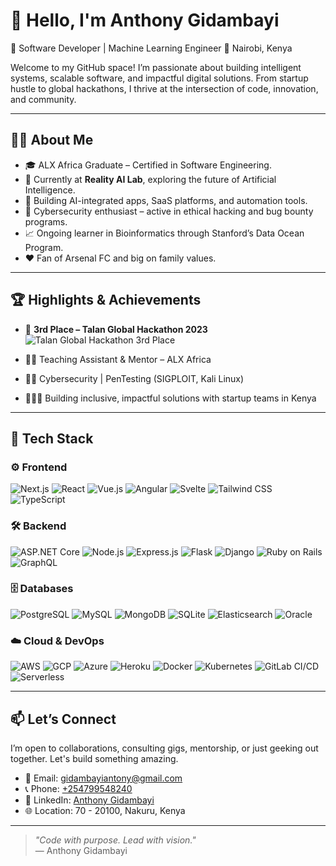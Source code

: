 # 👋 Hello, I'm Anthony Gidambayi

🚀 Software Developer | Machine Learning Engineer 
📍 Nairobi, Kenya  

Welcome to my GitHub space! I’m passionate about building intelligent systems, scalable software, and impactful digital solutions. From startup hustle to global hackathons, I thrive at the intersection of code, innovation, and community.

---

## 👨‍💻 About Me

- 🎓 ALX Africa Graduate – Certified in Software Engineering.
- 💼 Currently at **Reality AI Lab**, exploring the future of Artificial Intelligence.
- 🤖 Building AI-integrated apps, SaaS platforms, and automation tools.
- 🔐 Cybersecurity enthusiast – active in ethical hacking and bug bounty programs.
- 📈 Ongoing learner in Bioinformatics through Stanford’s Data Ocean Program.
- ❤️ Fan of Arsenal FC and big on family values.

---

## 🏆 Highlights & Achievements

- 🥉 **3rd Place – Talan Global Hackathon 2023**  
  ![Talan Global Hackathon 3rd Place](https://drive.google.com/uc?export=view&id=15RVAk1RtT9T6UDfMyBl9BR-rZMTeaod-)

- 👨‍🏫 Teaching Assistant & Mentor – ALX Africa  
- 👨‍🔬 Cybersecurity | PenTesting (SIGPLOIT, Kali Linux)  
- 👨‍👩‍👧 Building inclusive, impactful solutions with startup teams in Kenya  

---

## 🧠 Tech Stack

### ⚙️ Frontend
![Next.js](https://img.shields.io/badge/Next.js-000?style=for-the-badge&logo=nextdotjs)
![React](https://img.shields.io/badge/React-61DAFB?style=for-the-badge&logo=react&logoColor=black)
![Vue.js](https://img.shields.io/badge/Vue.js-4FC08D?style=for-the-badge&logo=vue.js)
![Angular](https://img.shields.io/badge/Angular-DD0031?style=for-the-badge&logo=angular)
![Svelte](https://img.shields.io/badge/Svelte-FF3E00?style=for-the-badge&logo=svelte)
![Tailwind CSS](https://img.shields.io/badge/Tailwind_CSS-38B2AC?style=for-the-badge&logo=tailwind-css)
![TypeScript](https://img.shields.io/badge/TypeScript-3178C6?style=for-the-badge&logo=typescript)

### 🛠 Backend
![ASP.NET Core](https://img.shields.io/badge/ASP.NET_Core-512BD4?style=for-the-badge&logo=dotnet)
![Node.js](https://img.shields.io/badge/Node.js-339933?style=for-the-badge&logo=node.js)
![Express.js](https://img.shields.io/badge/Express.js-000?style=for-the-badge&logo=express)
![Flask](https://img.shields.io/badge/Flask-000?style=for-the-badge&logo=flask)
![Django](https://img.shields.io/badge/Django-092E20?style=for-the-badge&logo=django)
![Ruby on Rails](https://img.shields.io/badge/Ruby_on_Rails-CC0000?style=for-the-badge&logo=ruby-on-rails)
![GraphQL](https://img.shields.io/badge/GraphQL-E10098?style=for-the-badge&logo=graphql)

### 🗄 Databases
![PostgreSQL](https://img.shields.io/badge/PostgreSQL-336791?style=for-the-badge&logo=postgresql)
![MySQL](https://img.shields.io/badge/MySQL-4479A1?style=for-the-badge&logo=mysql)
![MongoDB](https://img.shields.io/badge/MongoDB-47A248?style=for-the-badge&logo=mongodb)
![SQLite](https://img.shields.io/badge/SQLite-003B57?style=for-the-badge&logo=sqlite)
![Elasticsearch](https://img.shields.io/badge/Elasticsearch-005571?style=for-the-badge&logo=elasticsearch)
![Oracle](https://img.shields.io/badge/Oracle-F80000?style=for-the-badge&logo=oracle)

### ☁️ Cloud & DevOps
![AWS](https://img.shields.io/badge/AWS-232F3E?style=for-the-badge&logo=amazon-aws)
![GCP](https://img.shields.io/badge/Google_Cloud-4285F4?style=for-the-badge&logo=google-cloud)
![Azure](https://img.shields.io/badge/Azure-0089D6?style=for-the-badge&logo=microsoft-azure)
![Heroku](https://img.shields.io/badge/Heroku-430098?style=for-the-badge&logo=heroku)
![Docker](https://img.shields.io/badge/Docker-2496ED?style=for-the-badge&logo=docker)
![Kubernetes](https://img.shields.io/badge/Kubernetes-326CE5?style=for-the-badge&logo=kubernetes)
![GitLab CI/CD](https://img.shields.io/badge/GitLab_CI/CD-FCA121?style=for-the-badge&logo=gitlab)
![Serverless](https://img.shields.io/badge/Serverless-FFD800?style=for-the-badge&logo=serverless)

---

## 📫 Let’s Connect

I’m open to collaborations, consulting gigs, mentorship, or just geeking out together. Let's build something amazing.

- 📧 Email: [gidambayiantony@gmail.com](mailto:gidambayiantony@gmail.com)  
- 📞 Phone: [+254799548240](tel:+254799548240)  
- 💼 LinkedIn: [Anthony Gidambayi](https://www.linkedin.com/in/antony-gidambayi-6a0145231)  
- 🌐 Location: 70 - 20100, Nakuru, Kenya

---

> _"Code with purpose. Lead with vision."_  
> — Anthony Gidambayi

